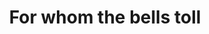 ---
event_date: "2023-11-10T9:00:00-06:00"
title: For whom the bells toll
ig_location:  To Be Determined
oog_location: To Be Determined
event_director: Danielle Regula 
type: Weekend Event
facebook_link: https://www.facebook.com/events/1346513415920618
weight: 8
hidden: true
---